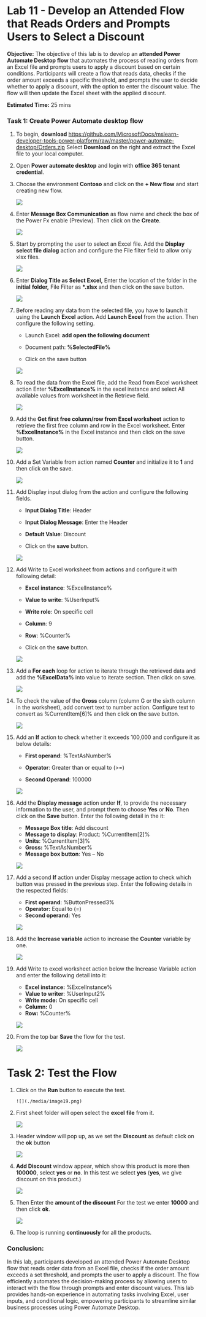 # Lab 11 - Develop an Attended Flow that Reads Orders and Prompts Users to Select a Discount

**Objective:** The objective of this lab is to develop an **attended
Power Automate Desktop flow** that automates the process of reading
orders from an Excel file and prompts users to apply a discount based on
certain conditions. Participants will create a flow that reads data,
checks if the order amount exceeds a specific threshold, and prompts the
user to decide whether to apply a discount, with the option to enter the
discount value. The flow will then update the Excel sheet with the
applied discount.

**Estimated Time:** 25 mins

### Task 1: Create Power Automate desktop flow

1.  To begin, **download**
    <https://github.com/MicrosoftDocs/mslearn-developer-tools-power-platform/raw/master/power-automate-desktop/Orders.zip>
    Select **Download** on the right and extract the Excel file to your
    local computer.

2.  Open **Power automate desktop** and login with **office 365 tenant
    credential**.

3.  Choose the environment **Contoso** and click on the **+ New flow**
    and start creating new flow.

    ![](./media/image1.png)

4.  Enter **Message Box Communication** as flow name and check the box
    of the Power Fx enable (Preview). Then click on the **Create**.

    ![](./media/image2.png)


5.  Start by prompting the user to select an Excel file. Add the
    **Display select file dialog** action and configure the File filter
    field to allow only xlsx files.

    ![](./media/image3.png)


6.  Enter **Dialog Title as Select Excel,** Enter the location of the
    folder in the **initial** **folder,** File Filter as **\*.xlsx** and
    then click on the save button.

    ![](./media/image4.png)

7.  Before reading any data from the selected file, you have to launch
    it using the **Launch Excel** action. Add **Launch Excel** from the
    action. Then configure the following setting.

    - Launch Excel: **add open the following document**

    - Document path: **%SelectedFile%**

    - Click on the save button

    ![](./media/image5.png)


8.  To read the data from the Excel file, add the Read from Excel
    worksheet action Enter **%ExcelInstance%** in the excel instance and
    select All available values from worksheet in the Retrieve field.

    ![](./media/image6.png)


9.  Add the **Get first free column/row from Excel worksheet** action to
    retrieve the first free column and row in the Excel worksheet. Enter
    **%ExcelInstance%** in the Excel instance and then click on the save
    button.

    ![](./media/image7.png)

10. Add a Set Variable from action named **Counter** and initialize it
    to **1** and then click on the save.

    ![](./media/image8.png)


11. Add Display input dialog from the action and configure the following
    fields.

    - **Input Dialog Title**: Header

    - **Input Dialog Message**: Enter the Header

    - **Default Value**: Discount

    - Click on the **save** button.

    ![](./media/image9.png)


12. Add Write to Excel worksheet from actions and configure it with
    following detail:

    - **Excel instance**: %ExcelInstance%

    - **Value to write**: %UserInput%

    - **Write role**: On specific cell

    - **Column**: 9

    - **Row**: %Counter%

    - Click on the **save** button.

    ![](./media/image10.png)


13. Add a **For each** loop for action to iterate through the retrieved
    data and add the **%ExcelData%** into value to iterate section. Then
    click on save.

    ![](./media/image11.png)


14. To check the value of the **Gross** column (column G or the sixth
    column in the worksheet), add convert text to number action.
    Configure text to convert as %CurrentItem\[6\]% and then click on
    the save button.

    ![](./media/image12.png)


15. Add an **If** action to check whether it exceeds 100,000 and
    configure it as below details:

    - **First operand**: %TextAsNumber%

    - **Operator**: Greater than or equal to (\>=)

    - **Second Operand**: 100000

    ![](./media/image13.png)


16. Add the **Display message** action under **If**, to provide the
    necessary information to the user, and prompt them to
    choose **Yes** or **No**. Then click on the **Save** button. Enter the following detail in the it:

    - **Message Box title**: Add discount
    - **Message to display**: Product: %CurrentItem\[2\]%
    - **Units**: %CurrentItem\[3\]%
    - **Gross:** %TextAsNumber%
    - **Message box button**: Yes – No

    ![](./media/image14.png)


17.  Add a second **If** action under Display message action to check
    which button was pressed in the previous step. Enter the following
    details in the respected fields:

        - **First** **operand**: %ButtonPressed3%
        - **Operator:** Equal to (=)
        - **Second operand:** Yes

        ![](./media/image15.png)

18.  Add the **Increase variable** action to increase
    the **Counter** variable by one.

        ![](./media/image16.png)


19.  Add Write to excel worksheet action below the Increase Variable
    action and enter the following detail into it:

        - **Excel instance:** %ExcelInstance%
        - **Value to writer**: %UserInput2%
        - **Write mode:** On specific cell
        - **Column:** 0
        - **Row:** %Counter%

       ![](./media/image17.png)


20.  From the top bar **Save** the flow for the test.

        ![](./media/image18.png)


# Task 2: Test the Flow

1.  Click on the **Run** button to execute the test.

        ![](./media/image19.png)


2.  First sheet folder will open select the **excel** **file** from it.

    ![](./media/image20.png)


3.  Header window will pop up, as we set the **Discount** as default
    click on the **ok** button

    ![](./media/image21.png)


4.  **Add Discount** window appear, which show this product is more then
    **100000**, select **yes** or **no**. In this test we select **yes**
    (**yes**, we give discount on this product.)

    ![](./media/image22.png)


5.  Then Enter the **amount of the discount** For the test we enter
    **10000** and then click **ok**.

    ![](./media/image23.png)


6.  The loop is running **continuously** for all the products.

### Conclusion: 

In this lab, participants developed an attended Power
Automate Desktop flow that reads order data from an Excel file, checks
if the order amount exceeds a set threshold, and prompts the user to
apply a discount. The flow efficiently automates the decision-making
process by allowing users to interact with the flow through prompts and
enter discount values. This lab provides hands-on experience in
automating tasks involving Excel, user inputs, and conditional logic,
empowering participants to streamline similar business processes using
Power Automate Desktop.
